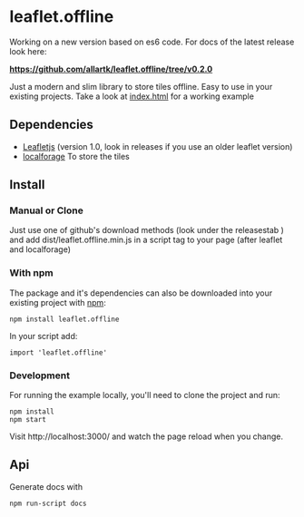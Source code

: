 leaflet.offline
===============

Working on a new version based on es6 code. For docs of the latest release look here:

**https://github.com/allartk/leaflet.offline/tree/v0.2.0**


Just a modern and slim library to store tiles offline.
Easy to use in your existing projects. Take a look at [index.html](http://allartk.github.io/leaflet.offline/) for a working example


## Dependencies

* [Leafletjs](http://leafletjs.com/) (version 1.0, look in releases if you use an older leaflet version)
* [localforage](https://github.com/localForage/localForage) To store the tiles


## Install

### Manual or Clone

Just use one of github's download methods (look under the releasestab ) and add dist/leaflet.offline.min.js in a script tag
to your page (after leaflet and localforage)

### With npm

The package and it's dependencies can also be downloaded into
your existing project with [npm](http://npmjs.com):

```
npm install leaflet.offline
```
In your script add:

```
import 'leaflet.offline'
```

### Development

For running the example locally, you'll need to clone the project and run:

```
npm install
npm start
```
Visit http://localhost:3000/ and watch the page reload when you change.

## Api

Generate docs with

```
npm run-script docs
```
